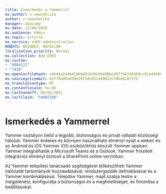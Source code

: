 ```yaml
---
title: Ismerkedés a Yammerrel
ms.author: v-smandalika
author: v-smandalika
manager: dansimp
ms.date: 12/04/2020
ms.audience: Admin
ms.topic: article
ms.service: o365-administration
ROBOTS: NOINDEX, NOFOLLOW
localization_priority: Normal
ms.collection: Adm_O365
ms.custom:
- "9004222"
- "7430"
ms.openlocfilehash: a4bd4a24484596b8d14202d9490be297f5633b6b9ccd1a4958673b49752f77c7
ms.sourcegitcommit: b5f7da89a650d2915dc652449623c78be6247175
ms.translationtype: MT
ms.contentlocale: hu-HU
ms.lasthandoff: 08/05/2021
ms.locfileid: "54002296"
---
```

# <a name="get-started-with-yammer"></a>Ismerkedés a Yammerrel

Yammer osztályon belül a legjobb, biztonságos és privát vállalati közösségi hálózat. Yammer érdekes és könnyen használható élményt nyújt a weben és az Android és iOS Yammer iOS-eszközökhöz készült Yammer appban. Yammer integrálhatók a Microsoft Teams és a Outlook. Yammer frissített integrációs élményt biztosít a SharePoint online verzióban.

Az Yammer telepítési tanácsadó segítségével előkészítheti Yammer hálózatát tartományok hozzáadásával, rendszergazdák definiálásával és a Yammer kombinálásával. Telepítse Yammer, majd szabja testre a megjelenést, konfigurálja a biztonságot és a megfelelőséget, és finomítsa a beállításokat.